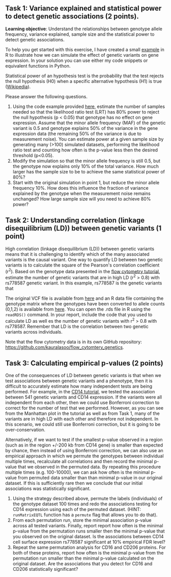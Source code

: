 ## Task 1: Variance explained and statistical power to detect genetic associations (2 points).
**Learning objective**: Understand the relationships between genotype allele frequency, variance explained, sample size and the statistical power to detect genetic associations.

To help you get started with this exercise, I have created a small [example](https://github.com/kauralasoo/MTAT.03.239_Bioinformatics/blob/master/QTL_analysis/simulating_genetic_associations.md) in R to illustrate how we can simulate the effect of genetic variants on gene expression. In your solution you can use either my code snippets or equivalent functions in Python. 

Statistical power of an hypothesis test is the probability that the test rejects the null hypothesis (H0) when a specific alternative hypothesis (H1) is true ([Wikipedia](https://en.wikipedia.org/wiki/Power_%28statistics%29)). 

Please answer the following questions. 

1. Using the code example provided [here](https://github.com/kauralasoo/MTAT.03.239_Bioinformatics/blob/master/QTL_analysis/simulating_genetic_associations.md), estimate the number of samples needed so that the likelihood ratio test (LRT) has 80% power to reject the null hypothesis (p < 0.05) that genotype has no effect on gene expression. Assume that the minor allele frequency (MAF) of the genetic variant is 0.5 and genotype explains 50% of the variance in the gene expression data (the remaining 50% of the variance is due to measurement noise). You can estimate power at a given sample size by generating many (>100) simulated datasets, performing the likelihood ratio test and counting how often is the p-value less then the desired threshold (p<0.05).
2. Modify the simulation so that the minor allele frequency is still 0.5, but the genotype now explains only 10% of the total variance. How much larger has the sample size to be to achieve the same statistical power of 80%?
3. Start with the original simulation in point 1, but reduce the minor allele frequency 10%. How does this influence the fraction of variance explained by the genotype when the measurement noise remains unchanged? How large sample size will you need to achieve 80% power?

## Task 2: Understanding correlation (linkage disequilibrium (LD)) between genetic variants (1 point)
High correlation (linkage disequilibrium (LD)) between genetic variants means that it is challenging to identify which of the many associated variants is the causal variant. One way to quantify LD between two genetic variants is to calculate the square of the Pearson's correlation coefficient (r<sup>2</sup>). Based on the genotype data presented in the [flow cytometry tutorial](https://github.com/kauralasoo/flow_cytomtery_genetics/blob/master/analysis/variance_components/estimate_variance_components.md),  estimate the number of genetic variants that are in high LD (r<sup>2</sup> > 0.8) with rs778587 genetic variant. In this example, rs778587 is the genetic variants that 

The original VCF file is available from [here](https://github.com/kauralasoo/flow_cytomtery_genetics/blob/master/data/genotypes/open_access_genotypes.vcf.gz)  and an R data file containing the genotype matrix where the genotypes have been converted to allele counts (0,1,2) is available from [here](https://github.com/kauralasoo/flow_cytomtery_genetics/blob/master/data/genotypes/open_access_genotypes.rds). You can open the .rds file in R using the `readRDS()` command.  In your report, include the code that you used to calculate LD as well es the number of genetic variants with r<sup>2</sup> > 0.8 with rs778587. Remember that LD is the correlation between two genetic variants across individuals.

Note that the flow cytometry data is in its own GitHub repository: https://github.com/kauralasoo/flow_cytomtery_genetics.

## Task 3: Calculating empirical p-values (2 points)
One of the consequences of LD between genetic variants is that when we test associations between genetic variants and a phenotype, then it is difficult to accurately estimate how many independent tests are being performed. For example, in the [CD14 tutorial](https://github.com/kauralasoo/flow_cytomtery_genetics/blob/master/analysis/variance_components/estimate_variance_components.md), we tested the association between 541 genetic variants and CD14 expression. If the variants were all independent from each other, then we could use Bonferroni correction to correct for the number of test that we performed. However, as you can see from the Manhattan plot in the tutorial as well as from Task 1, many of the variants are in high LD with each other and therefore not independent. In this scenario, we could still use Bonferroni correction, but it is going to be over-conservation.

Alternatively, if we want to test if the smallest p-value observed in a region (such as in the region +/-200 kb from CD14 gene) is smaller than expected by chance, then instead of using Bonferroni correction, we can also use an empirical approach in which we permute the genotypes between individual multiple times, recalculate all correlations and then record the minimal p-value that we observed in the permuted data. By repeating this procedure multiple times (e.g. 100-10000), we can ask how often is the minimal p-value from permuted data smaller than than minimal p-value in our original dataset. If this is sufficiently rare then we conclude that our initial associations was statistically significant.

 1. Using the strategy described above, permute the labels (individuals) of the genotype dataset 100 times and redo the associations testing for CD14 expression using each of the permuted dataset. (HINT: `runMatrixEQTL` function has a `permute` flag that allows you to do that).
 2. From each permutation run, store the minimal association p-value across all tested variants. Finally, report report how often is the minimal p-value from the permutation runs smaller then the minimal p-value that you observed on the original dataset. Is the associations between CD14 cell surface expression rs778587 significant at 10% empirical FDR level?
 3. Repeat the same permutation analysis for CD16 and CD206 proteins. For both of these proteins, report how often is the minimal p-value from the permutation run smaller than the minimal p-value calculated on the original dataset. Are the associations that you detect for CD16 and CD206 statistically significant?
 

<!--stackedit_data:
eyJoaXN0b3J5IjpbMTgyMzQ2OTgwNywxNjQ2NDU1NjIzLDE0MT
A1NTUyNzcsNzgwMzAwNjAzLC0xOTQ1NDY2ODkxLDIwMDc5MTA3
NDgsMTkwNjg1NDc5OF19
-->